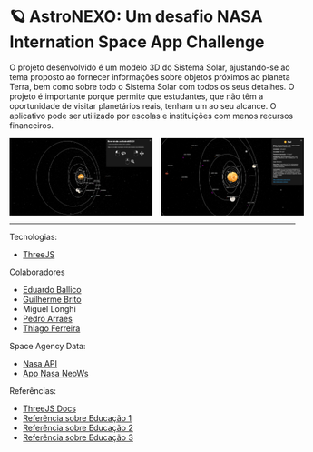 # 🪐 AstroNEXO: Um desafio NASA Internation Space App Challenge

O projeto desenvolvido é um modelo 3D do Sistema Solar, ajustando-se ao tema proposto ao fornecer informações sobre objetos próximos ao planeta Terra, bem como sobre todo o Sistema Solar com todos os seus detalhes. O projeto é importante porque permite que estudantes, que não têm a oportunidade de visitar planetários reais, tenham um ao seu alcance. O aplicativo pode ser utilizado por escolas e instituições com menos recursos financeiros.

<div style="display: flex; gap: 15px">
<img src="./public/screenshoot.png" width="50%"/>
<img src="./public/screenshoot_2.png" width="50%" />
</div>

---

Tecnologias:
- [ThreeJS](https://threejs.org/)

Colaboradores
- [Eduardo Ballico](https://github.com/EduardoBllc)
- [Guilherme Brito](https://github.com/Glbdias)
- Miguel Longhi
- [Pedro Arraes](https://github.com/arraes544)
- [Thiago Ferreira](https://github.com/iamThiagoo)

Space Agency Data:
- [Nasa API](https://api.nasa.gov/)
- [App Nasa NeoWs](https://eyes.nasa.gov/apps/asteroids/#/home)

Referências:
- [ThreeJS Docs](https://eyes.nasa.gov/apps/asteroids/#/home)
- [Referência sobre Educação 1](https://www.astro4dev.org/case-studies/)
- [Referência sobre Educação 2](https://iau.org/education/strategic_plan/)
- [Referência sobre Educação 3](https://www.cambridge.org/core/journals/highlights-of-astronomy/article/fostering-science-education-in-the-developing-countries/FD75D03752341137E58505F56EFD64BF)
